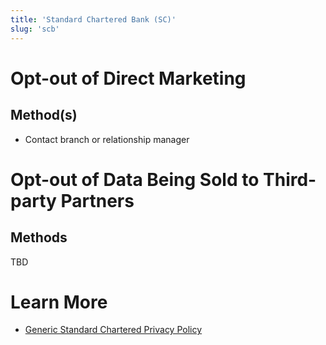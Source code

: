 ```yaml
---
title: 'Standard Chartered Bank (SC)'
slug: 'scb'
---
```


# Opt-out of Direct Marketing

## Method(s)

- Contact branch or relationship manager

# Opt-out of Data Being Sold to Third-party Partners

## Methods

TBD

# Learn More

- [Generic Standard Chartered Privacy Policy](https://www.sc.com/sg/privacy/)